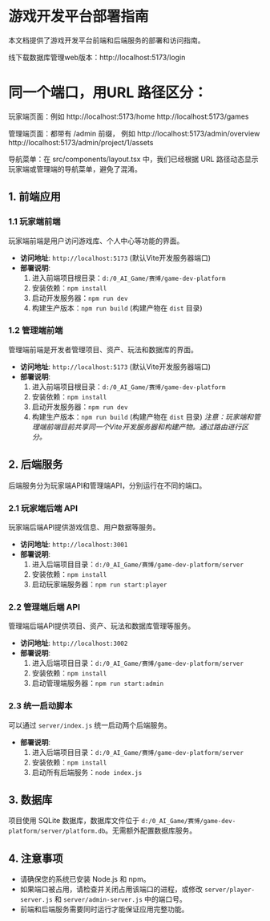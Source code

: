 # 游戏开发平台部署指南

本文档提供了游戏开发平台前端和后端服务的部署和访问指南。


线下载数据库管理web版本：http://localhost:5173/login
# 同一个端口，用URL 路径区分：
玩家端页面：例如 
http://localhost:5173/home
http://localhost:5173/games

管理端页面：都带有 /admin 前缀，
例如 http://localhost:5173/admin/overview
http://localhost:5173/admin/project/1/assets

导航菜单：在 src/components/layout.tsx 中，我们已经根据 URL 路径动态显示玩家端或管理端的导航菜单，避免了混淆。




## 1. 前端应用

### 1.1 玩家端前端

玩家端前端是用户访问游戏库、个人中心等功能的界面。

*   **访问地址**: `http://localhost:5173` (默认Vite开发服务器端口)
*   **部署说明**:
    1.  进入前端项目根目录：`d:/0_AI_Game/赛博/game-dev-platform`
    2.  安装依赖：`npm install`
    3.  启动开发服务器：`npm run dev`
    4.  构建生产版本：`npm run build` (构建产物在 `dist` 目录)

### 1.2 管理端前端

管理端前端是开发者管理项目、资产、玩法和数据库的界面。

*   **访问地址**: `http://localhost:5173` (默认Vite开发服务器端口)
*   **部署说明**:
    1.  进入前端项目根目录：`d:/0_AI_Game/赛博/game-dev-platform`
    2.  安装依赖：`npm install`
    3.  启动开发服务器：`npm run dev`
    4.  构建生产版本：`npm run build` (构建产物在 `dist` 目录)
    *注意：玩家端和管理端前端目前共享同一个Vite开发服务器和构建产物。通过路由进行区分。*

## 2. 后端服务

后端服务分为玩家端API和管理端API，分别运行在不同的端口。

### 2.1 玩家端后端 API

玩家端后端API提供游戏信息、用户数据等服务。

*   **访问地址**: `http://localhost:3001`
*   **部署说明**:
    1.  进入后端项目目录：`d:/0_AI_Game/赛博/game-dev-platform/server`
    2.  安装依赖：`npm install`
    3.  启动玩家端服务器：`npm run start:player`

### 2.2 管理端后端 API

管理端后端API提供项目、资产、玩法和数据库管理等服务。

*   **访问地址**: `http://localhost:3002`
*   **部署说明**:
    1.  进入后端项目目录：`d:/0_AI_Game/赛博/game-dev-platform/server`
    2.  安装依赖：`npm install`
    3.  启动管理端服务器：`npm run start:admin`

### 2.3 统一启动脚本

可以通过 `server/index.js` 统一启动两个后端服务。

*   **部署说明**:
    1.  进入后端项目目录：`d:/0_AI_Game/赛博/game-dev-platform/server`
    2.  安装依赖：`npm install`
    3.  启动所有后端服务：`node index.js`

## 3. 数据库

项目使用 SQLite 数据库，数据库文件位于 `d:/0_AI_Game/赛博/game-dev-platform/server/platform.db`。无需额外配置数据库服务。

## 4. 注意事项

*   请确保您的系统已安装 Node.js 和 npm。
*   如果端口被占用，请检查并关闭占用该端口的进程，或修改 `server/player-server.js` 和 `server/admin-server.js` 中的端口号。
*   前端和后端服务需要同时运行才能保证应用完整功能。